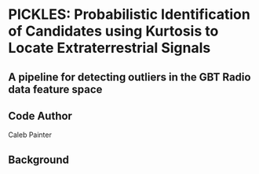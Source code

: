 # PICKLES: Probabilistic Identification of Candidates using Kurtosis to Locate Extraterrestrial Signals
## A pipeline for detecting outliers in the GBT Radio data feature space

## Code Author

Caleb Painter

## Background
